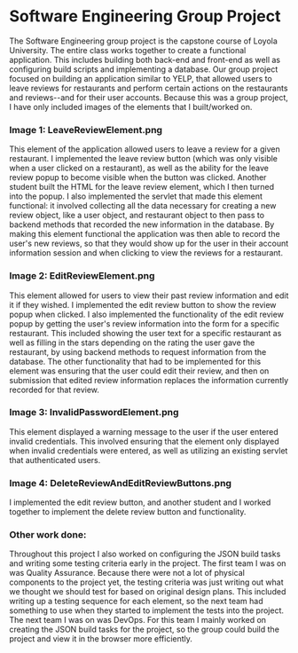 # Software Engineering Group Project
The Software Engineering group project is the capstone course of Loyola University. The entire class works together to create a functional application. This includes building both back-end and front-end as well as configuring build scripts and implementing a database. Our group project focused on building an application similar to YELP, that allowed users to leave reviews for restaurants and perform certain actions on the restaurants and reviews--and for their user accounts. Because this was a group project, I have only included images of the elements that I built/worked on. 

### Image 1: LeaveReviewElement.png
This element of the application allowed users to leave a review for a given restaurant. I implemented the leave review button (which was only visible when a user clicked on a restaurant), as well as the ability for the leave review popup to become visible when the button was clicked. Another student built the HTML for the leave review element, which I then turned into the popup. I also implemented the servlet that made this element functional: it involved collecting all the data necessary for creating a new review object, like a user object, and restaurant object to then pass to backend methods that recorded the new information in the database. By making this element functional the application was then able to record the user's new reviews, so that they would show up for the user in their account information session and when clicking to view the reviews for a restaurant. 

### Image 2: EditReviewElement.png
This element allowed for users to view their past review information and edit it if they wished. I implemented the edit review button to show the review popup when clicked. I also implemented the functionality of the edit review popup by getting the user's review information into the form for a specific restaurant. This included showing the user text for a specific restaurant as well as filling in the stars depending on the rating the user gave the restaurant, by using backend methods to request information from the database. The other functionality that had to be implemented for this element was ensuring that the user could edit their review, and then on submission that edited review information replaces the information currently recorded for that review. 

### Image 3: InvalidPasswordElement.png
This element displayed a warning message to the user if the user entered invalid credentials. This involved ensuring that the element only displayed when invalid credentials were entered, as well as utilizing an existing servlet that authenticated users. 

### Image 4: DeleteReviewAndEditReviewButtons.png
I implemented the edit review button, and another student and I worked together to implement the delete review button and functionality. 

### Other work done:
Throughout this project I also worked on configuring the JSON build tasks and writing some testing criteria early in the project. The first team I was on was Quality Assurance. Because there were not a lot of physical components to the project yet, the testing criteria was just writing out what we thought we should test for based on original design plans. This included writing up a testing sequence for each element, so the next team had something to use when they started to implement the tests into the project. The next team I was on was DevOps. For this team I mainly worked on creating the JSON build tasks for the project, so the group could build the project and view it in the browser more efficiently.
